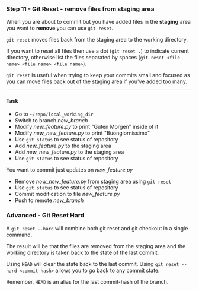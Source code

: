### Step 11 - Git Reset - remove files from staging area

When you are about to commit but you have added files in the **staging** area you want to **remove** you can use `git reset`.

`git reset` moves files back from the staging area to the working directory.

If you want to reset all files then use a dot (`git reset .`) to indicate current directory, otherwise list the files separated by spaces (`git reset <file name> <file name> <file name>`).

`git reset` is useful when trying to keep your commits small and focused as you can move files back out of the staging area if you've added too many.

---

#### Task

- Go to `~/repo/local_working_dir`
- Switch to branch *new_branch*
- Modify *new_feature.py* to print "Guten Morgen" inside of it
- Modify *new_new_feature.py* to print "Buongiornissimo"
- Use `git status` to see status of repository
- Add *new_feature.py* to the staging area
- Add *new_new_feature.py* to the staging area
- Use `git status` to see status of repository

You want to commit just updates on *new_feature.py*

- Remove *new_new_feature.py* from staging area using `git reset`
- Use `git status` to see status of repository
- Commit modification to file *new_feature.py*
- Push to remote *new_branch*

### Advanced - Git Reset Hard

A `git reset --hard` will combine both git reset and git checkout in a single command.

The result will be that the files are removed from the staging area and the working directory is taken back to the state of the last commit.

Using `HEAD` will clear the state back to the last commit. Using `git reset --hard <commit-hash>` allows you to go back to any commit state.

Remember, `HEAD` is an alias for the last commit-hash of the branch.
